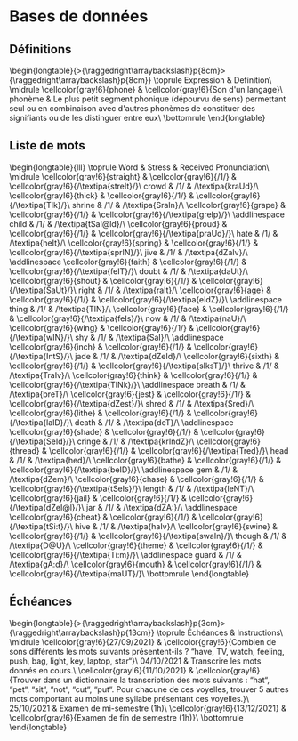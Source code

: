 
 
# Bases de données



##  Définitions 


\begin{longtable}{>{\raggedright\arraybackslash}p{8cm}>{\raggedright\arraybackslash}p{8cm}}
\toprule
Expression & Definition\\
\midrule
\cellcolor{gray!6}{phone} & \cellcolor{gray!6}{Son d'un langage}\\
phonème & Le plus petit segment phonique (dépourvu de sens) permettant seul ou en combinaison avec d'autres phonèmes de constituer des signifiants ou de les distinguer entre eux\\
\bottomrule
\end{longtable}



##  Liste de mots 


\begin{longtable}{lll}
\toprule
Word & Stress & Received Pronunciation\\
\midrule
\cellcolor{gray!6}{straight} & \cellcolor{gray!6}{/1/} & \cellcolor{gray!6}{/\textipa{streIt}/}\\
crowd & /1/ & /\textipa{kraUd}/\\
\cellcolor{gray!6}{thick} & \cellcolor{gray!6}{/1/} & \cellcolor{gray!6}{/\textipa{TIk}/}\\
shrine & /1/ & /\textipa{SraIn}/\\
\cellcolor{gray!6}{grape} & \cellcolor{gray!6}{/1/} & \cellcolor{gray!6}{/\textipa{greIp}/}\\
\addlinespace
child & /1/ & /\textipa{tSaI@ld}/\\
\cellcolor{gray!6}{proud} & \cellcolor{gray!6}{/1/} & \cellcolor{gray!6}{/\textipa{praUd}/}\\
hate & /1/ & /\textipa{heIt}/\\
\cellcolor{gray!6}{spring} & \cellcolor{gray!6}{/1/} & \cellcolor{gray!6}{/\textipa{sprIN}/}\\
jive & /1/ & /\textipa{dZaIv}/\\
\addlinespace
\cellcolor{gray!6}{faith} & \cellcolor{gray!6}{/1/} & \cellcolor{gray!6}{/\textipa{feIT}/}\\
doubt & /1/ & /\textipa{daUt}/\\
\cellcolor{gray!6}{shout} & \cellcolor{gray!6}{/1/} & \cellcolor{gray!6}{/\textipa{SaUt}/}\\
right & /1/ & /\textipa{raIt}/\\
\cellcolor{gray!6}{age} & \cellcolor{gray!6}{/1/} & \cellcolor{gray!6}{/\textipa{eIdZ}/}\\
\addlinespace
thing & /1/ & /\textipa{TIN}/\\
\cellcolor{gray!6}{face} & \cellcolor{gray!6}{/1/} & \cellcolor{gray!6}{/\textipa{feIs}/}\\
now & /1/ & /\textipa{naU}/\\
\cellcolor{gray!6}{wing} & \cellcolor{gray!6}{/1/} & \cellcolor{gray!6}{/\textipa{wIN}/}\\
shy & /1/ & /\textipa{SaI}/\\
\addlinespace
\cellcolor{gray!6}{inch} & \cellcolor{gray!6}{/1/} & \cellcolor{gray!6}{/\textipa{IntS}/}\\
jade & /1/ & /\textipa{dZeId}/\\
\cellcolor{gray!6}{sixth} & \cellcolor{gray!6}{/1/} & \cellcolor{gray!6}{/\textipa{sIksT}/}\\
thrive & /1/ & /\textipa{TraIv}/\\
\cellcolor{gray!6}{think} & \cellcolor{gray!6}{/1/} & \cellcolor{gray!6}{/\textipa{TINk}/}\\
\addlinespace
breath & /1/ & /\textipa{breT}/\\
\cellcolor{gray!6}{jest} & \cellcolor{gray!6}{/1/} & \cellcolor{gray!6}{/\textipa{dZest}/}\\
shred & /1/ & /\textipa{Sred}/\\
\cellcolor{gray!6}{lithe} & \cellcolor{gray!6}{/1/} & \cellcolor{gray!6}{/\textipa{laID}/}\\
death & /1/ & /\textipa{deT}/\\
\addlinespace
\cellcolor{gray!6}{shade} & \cellcolor{gray!6}{/1/} & \cellcolor{gray!6}{/\textipa{SeId}/}\\
cringe & /1/ & /\textipa{krIndZ}/\\
\cellcolor{gray!6}{thread} & \cellcolor{gray!6}{/1/} & \cellcolor{gray!6}{/\textipa{Tred}/}\\
head & /1/ & /\textipa{hed}/\\
\cellcolor{gray!6}{bathe} & \cellcolor{gray!6}{/1/} & \cellcolor{gray!6}{/\textipa{beID}/}\\
\addlinespace
gem & /1/ & /\textipa{dZem}/\\
\cellcolor{gray!6}{chase} & \cellcolor{gray!6}{/1/} & \cellcolor{gray!6}{/\textipa{tSeIs}/}\\
length & /1/ & /\textipa{leNT}/\\
\cellcolor{gray!6}{jail} & \cellcolor{gray!6}{/1/} & \cellcolor{gray!6}{/\textipa{dZeI@l}/}\\
jar & /1/ & /\textipa{dZA:}/\\
\addlinespace
\cellcolor{gray!6}{cheat} & \cellcolor{gray!6}{/1/} & \cellcolor{gray!6}{/\textipa{tSi:t}/}\\
hive & /1/ & /\textipa{haIv}/\\
\cellcolor{gray!6}{swine} & \cellcolor{gray!6}{/1/} & \cellcolor{gray!6}{/\textipa{swaIn}/}\\
though & /1/ & /\textipa{D@U}/\\
\cellcolor{gray!6}{theme} & \cellcolor{gray!6}{/1/} & \cellcolor{gray!6}{/\textipa{Ti:m}/}\\
\addlinespace
guard & /1/ & /\textipa{gA:d}/\\
\cellcolor{gray!6}{mouth} & \cellcolor{gray!6}{/1/} & \cellcolor{gray!6}{/\textipa{maUT}/}\\
\bottomrule
\end{longtable}



##  Échéances 


\begin{longtable}{>{\raggedright\arraybackslash}p{3cm}>{\raggedright\arraybackslash}p{13cm}}
\toprule
Échéances & Instructions\\
\midrule
\cellcolor{gray!6}{27/09/2021} & \cellcolor{gray!6}{Combien de sons différents les mots suivants présentent-ils ?  “have, TV, watch, feeling, push, bag, light, key, laptop, star“}\\
04/10/2021 & Transcrire les mots donnés en cours.\\
\cellcolor{gray!6}{11/10/2021} & \cellcolor{gray!6}{Trouver dans un dictionnaire la transcription des mots suivants : “hat“, “pet“, “sit“, “not“, “cut“, “put“. Pour chacune de ces voyelles, trouver 5 autres mots comportant au moins une syllabe présentant ces voyelles.}\\
25/10/2021 & Examen de mi-semestre (1h)\\
\cellcolor{gray!6}{13/12/2021} & \cellcolor{gray!6}{Examen de fin de semestre (1h)}\\
\bottomrule
\end{longtable}




